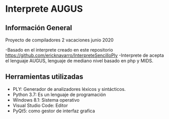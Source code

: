# Interprete AUGUS

## Información General
Proyecto de compiladores 2 vacaciones junio 2020

-Basado en el interprete creado en este repositorio https://github.com/ericknavarro/InterpreteSencilloPly
-Interprete de acepta el lenguaje AUGUS, lenguaje de mediano nivel basado en php y MIDS. 


## Herramientas utilizadas
- PLY: Generador de analizadores léxicos y sintácticos.
- Python 3.7: Es un lenguaje de programación 
- Windows 8.1: Sistema operativo
- Visual Studio Code: Editor
- PyQt5: como gestor de interfaz grafica
